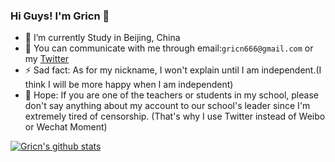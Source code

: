 ### Hi Guys! I'm Gricn 👋 

- 🔭 I’m currently Study in Beijing, China
- 💬 You can communicate with me through email:`gricn666@gmail.com` or my [Twitter](https://twitter.com/gricnnn)
- ⚡ Sad fact: As for my nickname, I won't explain until I am independent.(I think I will be more happy when I am independent)
- 🙏 Hope: If you are one of the teachers or students in my school, please don't say anything about my account to our school's leader since I'm extremely tired of censorship. (That's why I use Twitter instead of Weibo or Wechat Moment)

[![Gricn's github stats](https://github-readme-stats.vercel.app/api?username=gricn&layout=compact&count_private=true&show_icons=true)](https://github.com/anuraghazra/github-readme-stats)
